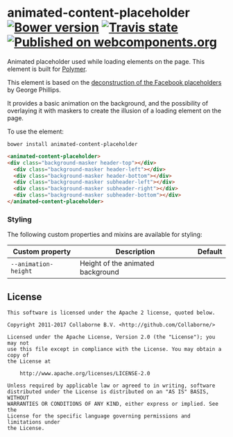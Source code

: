# animated-content-placeholder [![Bower version](https://badge.fury.io/bo/animated-content-placeholder.svg)](http://badge.fury.io/bo/animated-content-placeholder) [![Travis state](https://travis-ci.org/Collaborne/animated-content-placeholder.svg?branch=master)](https://travis-ci.org/Collaborne/animated-content-placeholder) [![Published on webcomponents.org](https://img.shields.io/badge/webcomponents.org-published-blue.svg)](https://www.webcomponents.org/element/Collaborne/animated-content-placeholder)

Animated placeholder used while loading elements on the page. This element is built for [Polymer](https://www.polymer-project.org).

This element is based on the [deconstruction of the Facebook placeholders](http://cloudcannon.com/deconstructions/2014/11/15/facebook-content-placeholder-deconstruction.html) by George Phillips.

It provides a basic animation on the background, and the possibility of overlaying it with maskers to create the illusion of a loading element on the page.

To use the element:

`bower install animated-content-placeholder`

<!--
```
<custom-element-demo>
  <template>
    <link rel="import" href="animated-content-placeholder.html">
    <custom-style>
      <style is="custom-style">
        .background-masker {
          background: #fff;
          position: absolute;
        }

        .background-masker.header-top {
          top: 0;
          left: 48px;
          right: 0;
          height: 4px;
        }

        .background-masker.header-left {
          top: 4px;
          left: 48px;
          height: 16px;
          width: 8px;
        }

        .background-masker.header-bottom {
          top: 20px;
          left: 48px;
          right: 0;
          height: 10px;
        }

        .background-masker.subheader-left {
          top: 30px;
          left: 48px;
          height: 12px;
          width: 8px;
        }

        .background-masker.subheader-right {
          top: 30px;
          left: 200px;
          right: 0;
          height: 12px;
        }

        .background-masker.subheader-bottom {
          top: 42px;
          left: 48px;
          right: 0;
          height: 8px;
        }
      </style>
    </custom-style>
    <next-code-block></next-code-block>
  </template>
</custom-element-demo>
```
-->

```html
<animated-content-placeholder>
<div class="background-masker header-top"></div>
  <div class="background-masker header-left"></div>
  <div class="background-masker header-bottom"></div>
  <div class="background-masker subheader-left"></div>
  <div class="background-masker subheader-right"></div>
  <div class="background-masker subheader-bottom"></div>
</animated-content-placeholder>
```

### Styling
The following custom properties and mixins are available for styling:

Custom property | Description | Default
--------------- | ----------- | ---------
`--animation-height` | Height of the animated background |

## License

    This software is licensed under the Apache 2 license, quoted below.

    Copyright 2011-2017 Collaborne B.V. <http://github.com/Collaborne/>

    Licensed under the Apache License, Version 2.0 (the "License"); you may not
    use this file except in compliance with the License. You may obtain a copy of
    the License at

        http://www.apache.org/licenses/LICENSE-2.0

    Unless required by applicable law or agreed to in writing, software
    distributed under the License is distributed on an "AS IS" BASIS, WITHOUT
    WARRANTIES OR CONDITIONS OF ANY KIND, either express or implied. See the
    License for the specific language governing permissions and limitations under
    the License.
